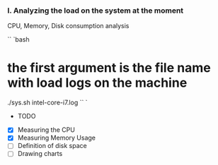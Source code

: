 ### I. Analyzing the load on the system at the moment

CPU, Memory, Disk consumption analysis

`` `bash
# the first argument is the file name with load logs on the machine
./sys.sh intel-core-i7.log
`` `

- TODO
- [x] Measuring the CPU
- [x] Measuring Memory Usage
- [ ] Definition of disk space
- [ ] Drawing charts
